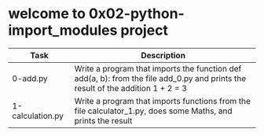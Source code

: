 # welcome to 0x02-python-import_modules project
| Task | Description |
| ------ | ------------- |
| 0-add.py | Write a program that imports the function def add(a, b): from the file add_0.py and prints the result of the addition 1 + 2 = 3 |
| 1-calculation.py | Write a program that imports functions from the file calculator_1.py, does some Maths, and prints the result |
